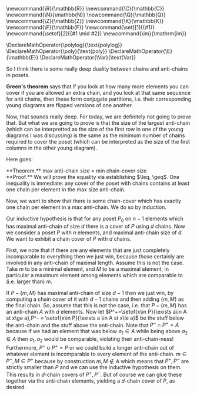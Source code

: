\newcommand{\R}{\mathbb{R}}
\newcommand{\C}{\mathbb{C}}
\newcommand{\N}{\mathbb{N}}
\newcommand{\Q}{\mathbb{Q}}
\newcommand{\Z}{\mathbb{Z}}
\newcommand{\K}{\mathbb{K}}
\newcommand{\F}{\mathbb{F}}
\newcommand{\set}[1]{\{#1\}}
\newcommand{\setof}[2]{\{#1 \mid #2\}}
\newcommand{\im}{\mathrm{im}}

\DeclareMathOperator{\polylog}{\text{polylog}}
\DeclareMathOperator{\poly}{\text{poly}}
\DeclareMathOperator{\E}{\mathbb{E}}
\DeclareMathOperator{\Var}{\text{Var}}

So I think there is some really deep duality between chains and
anti-chains in posets. 

**Green's theorem** says that if you look at how many more
elements you can cover if you are allowed an extra chain, and you
look at that same sequence for anti chains, then these form
conjugate partitions, i.e. their corresponding young diagrams are
flipped versions of one another.

Now, that sounds really deep. For today, we are definitely not
going to prove that. But what we are going to prove is that the
size of the largest anti-chain (which can be interpretted as the
size of the first row in one of the young diagrams I was discussing) is the
same as the minimum number of chains required to cover the poset
(which can be interpreted as the size of the first columns in the
other young diagram). 

Here goes:

<div class="thm envbox">**Theorem.**
max anti-chain size = min chain-cover size
</div>
<div class="pf envbox">**Proof.**
We will prove the equality via establishing $\leq, \geq$.
One inequality is immediate: any cover of the poset with chains contains at least one
chain per element in the max size anti-chain.

Now, we want to show that there is some chain-cover which has
exactly one chain per element in a max anti-chain. We do so by induction.

Our inductive hypothesis is that for any poset $P_0$ on $n-1$ elements
which has maximal anti-chain of size $d$ there is a cover of $P$
using $d$ chains. Now we consider a poset $P$ with $n$ elements,
and maximal anti-chain size of $d$. We want to exhibit a chain
cover of $P$ with $d$ chains.

First, we note that if there are any elements that are just
completely incomparable to everything then we just win, because
those certainly are involved in any anti-chain of maximal length.
Assume this is not the case. Take $m$ to be a minimal element,
and $M$ to be a maximal element, in particular a maximum element
among elements which are comparable to (i.e. larger than) $m$.

If $P-\{m,M\}$ has maximal anti-chain of size  $d-1$ then we just win, by computing a chain cover of it with $d-1$ chains and then adding $\{m,M\}$ as the final chain.
So, assume that this is not the case, i.e. that $P-\{m,M\}$ has
an anti-chain $A$ with $d$ elements. 
Now let $P^+=\setof{x\in P}{\exists a\in A st x\ge a},P^- =
\setof{x\in P}{\exists a \in A st x\le a}$ be the stuff below the
anti-chain and the stuff above the anti-chain. Note that $P^-\cap
P^+ = A$ because if we had an element that was below $a_1\in A$
while being above $a_2\in A$ then $a_1,a_2$ would be comparable,
violating their anti-chain-ness!
Furthermore, $P^- \cup P^+ = P$ or we could build a longer
anti-chain out of whatever element is incomparable to every
element of the anti-chain.
$m\in P^-, M\in P^+$ because by construction $m,M\notin A$ which
means that $P^+,P^-$ are strictly smaller than $P$ and we can use
the inductive hypothesis on them. This results in $d$-chain covers of $P^+,P^-$. But of course we can glue these together via the anti-chain elements, yielding a $d$-chain cover of $P$, as desired.

</div>


